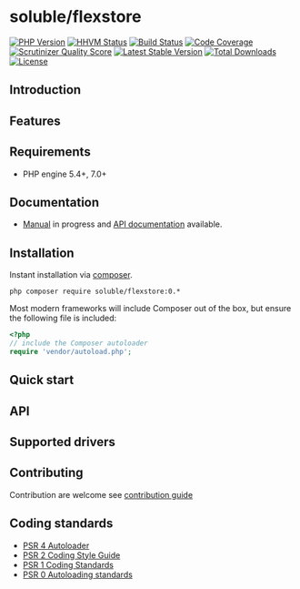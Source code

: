 # soluble/flexstore

[![PHP Version](http://img.shields.io/badge/php-5.3+-ff69b4.svg)](https://packagist.org/packages/soluble/flexstore)
[![HHVM Status](http://hhvm.h4cc.de/badge/soluble/flexstore.png?style=flat)](http://hhvm.h4cc.de/package/soluble/flexstore)
[![Build Status](https://travis-ci.org/belgattitude/soluble-flexstore.png?branch=master)](https://travis-ci.org/belgattitude/soluble-flexstore)
[![Code Coverage](https://scrutinizer-ci.com/g/belgattitude/soluble-flexstore/badges/coverage.png?s=aaa552f6313a3a50145f0e87b252c84677c22aa9)](https://scrutinizer-ci.com/g/belgattitude/soluble-flexstore)
[![Scrutinizer Quality Score](https://scrutinizer-ci.com/g/belgattitude/soluble-flexstore/badges/quality-score.png?s=6f3ab91f916bf642f248e82c29857f94cb50bb33)](https://scrutinizer-ci.com/g/belgattitude/soluble-flexstore)
[![Latest Stable Version](https://poser.pugx.org/soluble/flexstore/v/stable.svg)](https://packagist.org/packages/soluble/flexstore)
[![Total Downloads](https://poser.pugx.org/soluble/flexstore/downloads.png)](https://packagist.org/packages/soluble/flexstore)
[![License](https://poser.pugx.org/soluble/flexstore/license.png)](https://packagist.org/packages/soluble/flexstore)

## Introduction



## Features


## Requirements

- PHP engine 5.4+, 7.0+

## Documentation

 - [Manual](http://docs.soluble.io/soluble-flexstore/manual/) in progress and [API documentation](http://docs.soluble.io/soluble-flexstore/api/) available.

## Installation

Instant installation via [composer](http://getcomposer.org/).

```console
php composer require soluble/flexstore:0.*
```
Most modern frameworks will include Composer out of the box, but ensure the following file is included:

```php
<?php
// include the Composer autoloader
require 'vendor/autoload.php';
```

## Quick start


## API




## Supported drivers


## Contributing

Contribution are welcome see [contribution guide](./CONTRIBUTING.md)

## Coding standards

* [PSR 4 Autoloader](https://github.com/php-fig/fig-standards/blob/master/accepted/PSR-4-autoloader.md)
* [PSR 2 Coding Style Guide](https://github.com/php-fig/fig-standards/blob/master/accepted/PSR-2-coding-style-guide.md)
* [PSR 1 Coding Standards](https://github.com/php-fig/fig-standards/blob/master/accepted/PSR-1-basic-coding-standard.md)
* [PSR 0 Autoloading standards](https://github.com/php-fig/fig-standards/blob/master/accepted/PSR-0.md)





